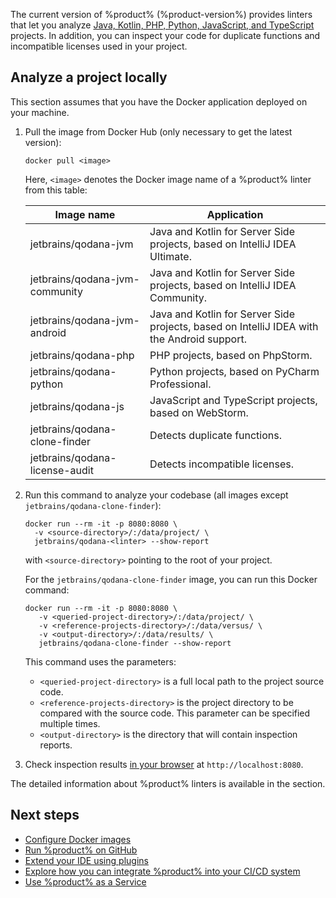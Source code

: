 [//]: # (title: Quick start)

The current version of %product% (%product-version%) provides linters that let you analyze
<a href="supported-technologies.md">Java, Kotlin, PHP, Python, JavaScript, and TypeScript</a> projects. In addition, 
you can inspect your code for duplicate functions and incompatible licenses used in your project. 

## Analyze a project locally

This section assumes that you have the Docker application deployed on your machine.

1. Pull the image from Docker Hub (only necessary to get the latest version):

   ```shell
   docker pull <image>
   ```
   
   Here, `<image>` denotes the Docker image name of a %product% linter from this table:
   
   |Image name|Application|
   |-----|-----|
   |jetbrains/qodana-jvm|Java and Kotlin for Server Side projects, based on IntelliJ IDEA Ultimate.|
   |jetbrains/qodana-jvm-community|Java and Kotlin for Server Side projects, based on IntelliJ IDEA Community.|
   |jetbrains/qodana-jvm-android|Java and Kotlin for Server Side projects, based on IntelliJ IDEA with the Android support.|
   |jetbrains/qodana-php|PHP projects, based on PhpStorm.|
   |jetbrains/qodana-python|Python projects, based on PyCharm Professional.|
   |jetbrains/qodana-js|JavaScript and TypeScript projects, based on WebStorm.|
   |jetbrains/qodana-clone-finder|Detects duplicate functions.|
   |jetbrains/qodana-license-audit|Detects incompatible licenses.|

2. Run this command to analyze your codebase (all images except `jetbrains/qodana-clone-finder`): 

    ```shell
    docker run --rm -it -p 8080:8080 \
      -v <source-directory>/:/data/project/ \
      jetbrains/qodana-<linter> --show-report
    ```

    with `<source-directory>` pointing to the root of your project.

    For the `jetbrains/qodana-clone-finder` image, you can run this Docker command:

    ```shell
    docker run --rm -it -p 8080:8080 \
       -v <queried-project-directory>/:/data/project/ \
       -v <reference-projects-directory>/:/data/versus/ \
       -v <output-directory>/:/data/results/ \
       jetbrains/qodana-clone-finder --show-report
    ```

    This command uses the parameters:

    * `<queried-project-directory>` is a full local path to the project source code.
    * `<reference-projects-directory>` is the project directory to be compared with the source code. This parameter can be specified multiple times.
    * `<output-directory>` is the directory that will contain inspection reports.

3. Check inspection results [in your browser](html-report.md) at `http://localhost:8080`.

The detailed information about %product% linters is available in the [](supported-technologies.md) section.

## Next steps

 - <a href="docker-image-configuration.xml">Configure Docker images</a>
 - <a href="qodana-github-action.md">Run %product% on GitHub</a>
 - <a href="qodana_plugins.md">Extend your IDE using plugins</a>
 - <a href="ci.md">Explore how you can integrate %product% into your CI/CD system</a>
-  <a href="service.md">Use %product% as a Service</a>
 